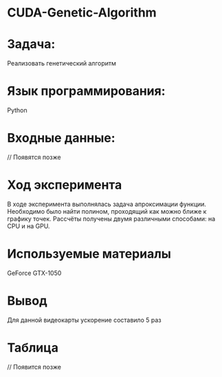 # CUDA-Genetic-Algorithm

# Задача:
Реализовать генетический алгоритм
# Язык программирования: 
Python
# Входные данные:
// Появятся позже
# Ход эксперимента
В ходе эксперимента выполнялась задача апроксимации функции. Необходимо было найти полином, проходящий как можно ближе к графику точек. Рассчёты получены двумя различными способами: на CPU и на GPU.
# Используемые материалы 
GeForce GTX-1050
# Вывод 
Для данной видеокарты ускорение составило 5 раз
# Таблица 
// Появится позже
